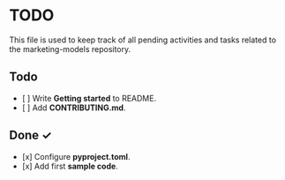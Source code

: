 # TODO

This file is used to keep track of all pending activities and tasks related to the marketing-models repository.

## Todo

- \[ \] Write **Getting started** to README.
- \[ \] Add **CONTRIBUTING.md**.

## Done ✓

- \[x\] Configure **pyproject.toml**.
- \[x\] Add first **sample code**.

